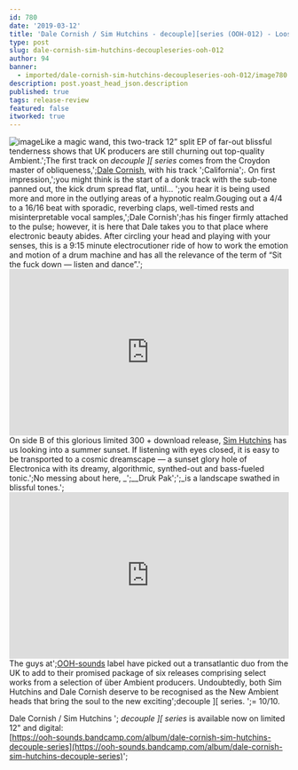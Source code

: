 ```yaml
---
id: 780
date: '2019-03-12'
title: 'Dale Cornish / Sim Hutchins - decouple][series (OOH-012) - Loose Lips'
type: post
slug: dale-cornish-sim-hutchins-decoupleseries-ooh-012
author: 94
banner:
  - imported/dale-cornish-sim-hutchins-decoupleseries-ooh-012/image780.jpeg
description: post.yoast_head_json.description
published: true
tags: release-review
featured: false
itworked: true
---
```

![image](../imported/dale-cornish-sim-hutchins-decoupleseries-ooh-012/image780.jpeg)Like a magic wand, this two-track 12” split EP of far-out blissful tenderness shows that UK producers are still churning out top-quality Ambient.';The first track on _decouple \]\[ series_ comes from the Croydon master of obliqueness,';[Dale Cornish](https://dalecornish.bandcamp.com/), with his track ';California';. On first impression,';you might think is the start of a donk track with the sub-tone panned out, the kick drum spread flat, until… ';you hear it is being used more and more in the outlying areas of a hypnotic realm.Gouging out a 4/4 to a 16/16 beat with sporadic, reverbing claps, well-timed rests and misinterpretable vocal samples,';Dale Cornish';has his finger firmly attached to the pulse; however, it is here that Dale takes you to that place where electronic beauty abides. After circling your head and playing with your senses, this is a 9:15 minute electrocutioner ride of how to work the emotion and motion of a drum machine and has all the relevance of the term of “Sit the fuck down — listen and dance”.';<iframe width='100%' height='300' scrolling='no' frameborder='no' allow='autoplay' src='https://bandcamp.com/EmbeddedPlayer/album=3860486165/size=large/bgcol=ffffff/linkcol=0687f5/tracklist=false/artwork=small/track=2050399323/transparent=true/'></iframe>  
On side B of this glorious limited 300 + download release, [Sim Hutchins](https://www.residentadvisor.net/dj/simhutchins) has us looking into a summer sunset. If listening with eyes closed, it is easy to be transported to a cosmic dreamscape — a sunset glory hole of Electronica with its dreamy, algorithmic, synthed-out and bass-fueled tonic.';No messing about here, _';__Druk Pak';';_is a landscape swathed in blissful tones.';<iframe width='100%' height='300' scrolling='no' frameborder='no' allow='autoplay' src='https://bandcamp.com/EmbeddedPlayer/album=3860486165/size=large/bgcol=ffffff/linkcol=0687f5/tracklist=false/artwork=small/track=4087099158/transparent=true/'></iframe>The guys at';[OOH-sounds](https://ooh-sounds.bandcamp.com) label have picked out a transatlantic duo from the UK to add to their promised package of six releases comprising select works from a selection of über Ambient producers. Undoubtedly, both Sim Hutchins and Dale Cornish deserve to be recognised as the New Ambient heads that bring the soul to the new exciting';decouple \]\[ series. ';= 10/10.

Dale Cornish / Sim Hutchins '; _decouple \]\[ series_ is available now on limited 12" and digital:  
[https://ooh-sounds.bandcamp.com/album/dale-cornish-sim-hutchins-decouple-series](https://ooh-sounds.bandcamp.com/album/dale-cornish-sim-hutchins-decouple-series)';
